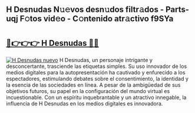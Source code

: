 ## H Desnudas N𝚞𝚎vos desn𝚞dos filtr𝚊dos - Parts-uqj F𝚘tos vid𝚎o - C𝚘ntenido atr𝚊ctivo f9SYa

# <h2><a href="http://mb2vjs.tromn.icu/?c=H+Desnudas">🔗👉👉👉 H Desnudas 🔗🔗</a></h2>

[![H Desnudas nuevo](https://i.imgur.com/pEAQMta.gif)](http://mb2vjs.tromn.icu/?c=H+Desnudas)
H Desnudas, un personaje intrigante y desconcertante, trasciende las etiquetas simples. Su uso innovador de los medios digitales para la autopresentación ha cautivado y enfurecido a los espectadores, estimulando debates sobre el consentimiento, la identidad y la esencia de las sociedades en línea. A pesar de la ambigüedad de sus objetivos futuros, su papel en la configuración del mundo virtual es incuestionable. Con un espíritu inquebrantable y un atractivo innegable, la influencia de H Desnudas en los medios digitales es innovadora.
